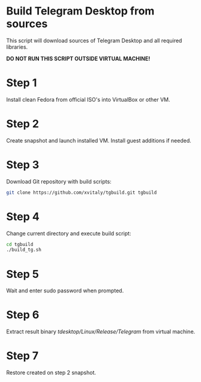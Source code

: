 # Build Telegram Desktop from sources
This script will download sources of Telegram Desktop and all required libraries.

**DO NOT RUN THIS SCRIPT OUTSIDE VIRTUAL MACHINE!**

# Step 1

Install clean Fedora from official ISO's into VirtualBox or other VM.

# Step 2

Create snapshot and launch installed VM. Install guest additions if needed.

# Step 3

Download Git repository with build scripts:
```bash
git clone https://github.com/xvitaly/tgbuild.git tgbuild
```

# Step 4

Change current directory and execute build script:
```bash
cd tgbuild
./build_tg.sh
```

# Step 5

Wait and enter sudo password when prompted.

# Step 6

Extract result binary *tdesktop/Linux/Release/Telegram* from virtual machine.

# Step 7

Restore created on step 2 snapshot.
